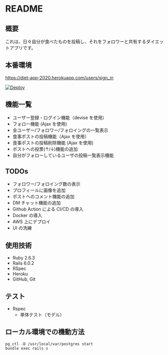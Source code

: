 # README

## 概要

これは、日々自分が食べたものを投稿し、それをフォロワーと共有するダイエットアプリです。

## 本番環境

https://diet-app-2020.herokuapp.com/users/sign_in

[![Deploy](https://www.herokucdn.com/deploy/button.png)](https://heroku.com/deploy)

## 機能一覧

- ユーザー登録・ログイン機能（devise を使用）
- フォロー機能 (Ajax を使用)
- 全ユーザー/フォロワー/フォロイングの一覧表示
- 食事ポストの投稿機能（Ajax を使用）
- 食事ポストの投稿削除機能 (Ajax を使用)
- ポストへの投票(↑/↓)機能の追加
- 自分がフォローしているユーザの投稿一覧表示機能

## TODOs

- フォロワー/フォロイング数の表示
- プロフィールに画像を追加
- ポストへのコメント機能の追加
- DM チャット機能の追加
- Github Action による CI/CD の導入
- Docker の導入
- AWS 上にデプロイ
- UI の洗練

## 使用技術

- Ruby 2.6.3
- Rails 6.0.2
- RSpec
- Heroku
- GitHub, Git

## テスト

- Rspec
  - 単体テスト（モデル）

## ローカル環境での機動方法

```
pg_ctl -D /usr/local/var/postgres start
bundle exec rails s
```

